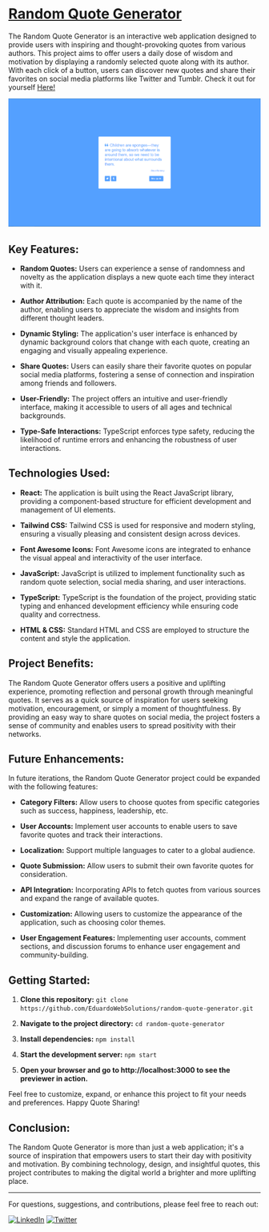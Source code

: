 # <a href="https://eduardowebsolutions.github.io/random-quote-generator/" target="_blank">Random Quote Generator</a>

The Random Quote Generator is an interactive web application designed to provide users with inspiring and thought-provoking quotes from various authors. This project aims to offer users a daily dose of wisdom and motivation by displaying a randomly selected quote along with its author. With each click of a button, users can discover new quotes and share their favorites on social media platforms like Twitter and Tumblr.
Check it out for yourself <a href="https://eduardowebsolutions.github.io/random-quote-generator/" target="_blank">Here!</a>

![random-quote-generator-preview](https://github.com/EduardoWebSolutions/random-quote-generator/blob/main/display/random-quote-machine-preview.png)



## Key Features:

- **Random Quotes:** Users can experience a sense of randomness and novelty as the application displays a new quote each time they interact with it.

- **Author Attribution:** Each quote is accompanied by the name of the author, enabling users to appreciate the wisdom and insights from different thought leaders.

- **Dynamic Styling:** The application's user interface is enhanced by dynamic background colors that change with each quote, creating an engaging and visually appealing experience.

- **Share Quotes:** Users can easily share their favorite quotes on popular social media platforms, fostering a sense of connection and inspiration among friends and followers.

- **User-Friendly:** The project offers an intuitive and user-friendly interface, making it accessible to users of all ages and technical backgrounds.

- **Type-Safe Interactions:** TypeScript enforces type safety, reducing the likelihood of runtime errors and enhancing the robustness of user interactions.

## Technologies Used:

- **React:** The application is built using the React JavaScript library, providing a component-based structure for efficient development and management of UI elements.

- **Tailwind CSS:** Tailwind CSS is used for responsive and modern styling, ensuring a visually pleasing and consistent design across devices.

- **Font Awesome Icons:** Font Awesome icons are integrated to enhance the visual appeal and interactivity of the user interface.

- **JavaScript:** JavaScript is utilized to implement functionality such as random quote selection, social media sharing, and user interactions.

- **TypeScript:** TypeScript is the foundation of the project, providing static typing and enhanced development efficiency while ensuring code quality and correctness.

- **HTML & CSS:** Standard HTML and CSS are employed to structure the content and style the application.

## Project Benefits:

The Random Quote Generator offers users a positive and uplifting experience, promoting reflection and personal growth through meaningful quotes. It serves as a quick source of inspiration for users seeking motivation, encouragement, or simply a moment of thoughtfulness. By providing an easy way to share quotes on social media, the project fosters a sense of community and enables users to spread positivity with their networks.

## Future Enhancements:

In future iterations, the Random Quote Generator project could be expanded with the following features:

- **Category Filters:** Allow users to choose quotes from specific categories such as success, happiness, leadership, etc.

- **User Accounts:** Implement user accounts to enable users to save favorite quotes and track their interactions.

- **Localization:** Support multiple languages to cater to a global audience.

- **Quote Submission:** Allow users to submit their own favorite quotes for consideration.

- **API Integration:** Incorporating APIs to fetch quotes from various sources and expand the range of available quotes.

- **Customization:** Allowing users to customize the appearance of the application, such as choosing color themes.

- **User Engagement Features:** Implementing user accounts, comment sections, and discussion forums to enhance user engagement and community-building.
  
## Getting Started:

1. **Clone this repository:** `git clone https://github.com/EduardoWebSolutions/random-quote-generator.git`

1. **Navigate to the project directory:** `cd random-quote-generator`

1. **Install dependencies:** `npm install`

1. **Start the development server:** `npm start`

1. **Open your browser and go to http://localhost:3000 to see the previewer in action.**

Feel free to customize, expand, or enhance this project to fit your needs and preferences. Happy Quote Sharing!

## Conclusion:

The Random Quote Generator is more than just a web application; it's a source of inspiration that empowers users to start their day with positivity and motivation. By combining technology, design, and insightful quotes, this project contributes to making the digital world a brighter and more uplifting place.

---

For questions, suggestions, and contributions, please feel free to reach out: 

[![LinkedIn](https://img.shields.io/badge/LinkedIn-0077B5?style=for-the-badge&logo=linkedin&logoColor=white)](https://www.linkedin.com/in/EduardoWebSolutions/)
[![Twitter](https://img.shields.io/badge/Twitter-1DA1F2?style=for-the-badge&logo=twitter&logoColor=white)](https://twitter.com/EduardoWebSlt)

